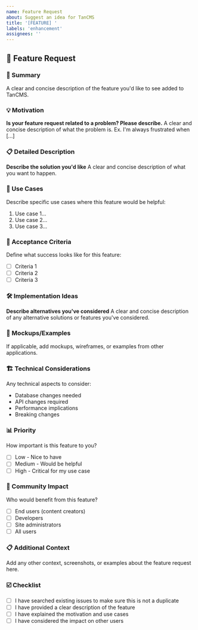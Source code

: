 ```yaml
---
name: Feature Request
about: Suggest an idea for TanCMS
title: '[FEATURE] '
labels: 'enhancement'
assignees: ''
---
```


## 🚀 Feature Request

### 📝 Summary

A clear and concise description of the feature you'd like to see added to
TanCMS.

### 💡 Motivation

**Is your feature request related to a problem? Please describe.** A clear and
concise description of what the problem is. Ex. I'm always frustrated when [...]

### 📋 Detailed Description

**Describe the solution you'd like** A clear and concise description of what you
want to happen.

### 🔄 Use Cases

Describe specific use cases where this feature would be helpful:

1. Use case 1...
2. Use case 2...
3. Use case 3...

### 🎯 Acceptance Criteria

Define what success looks like for this feature:

- [ ] Criteria 1
- [ ] Criteria 2
- [ ] Criteria 3

### 🛠 Implementation Ideas

**Describe alternatives you've considered** A clear and concise description of
any alternative solutions or features you've considered.

### 📸 Mockups/Examples

If applicable, add mockups, wireframes, or examples from other applications.

### 🏗 Technical Considerations

Any technical aspects to consider:

- Database changes needed
- API changes required
- Performance implications
- Breaking changes

### 📊 Priority

How important is this feature to you?

- [ ] Low - Nice to have
- [ ] Medium - Would be helpful
- [ ] High - Critical for my use case

### 👥 Community Impact

Who would benefit from this feature?

- [ ] End users (content creators)
- [ ] Developers
- [ ] Site administrators
- [ ] All users

### 📋 Additional Context

Add any other context, screenshots, or examples about the feature request here.

### ☑️ Checklist

- [ ] I have searched existing issues to make sure this is not a duplicate
- [ ] I have provided a clear description of the feature
- [ ] I have explained the motivation and use cases
- [ ] I have considered the impact on other users
